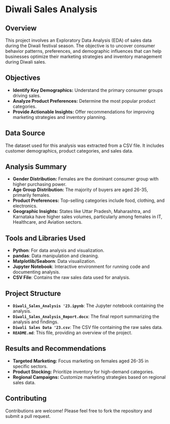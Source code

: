 # Diwali Sales Analysis

## Overview
This project involves an Exploratory Data Analysis (EDA) of sales data during the Diwali festival season. The objective is to uncover consumer behavior patterns, preferences, and demographic influences that can help businesses optimize their marketing strategies and inventory management during Diwali sales.

## Objectives
- **Identify Key Demographics:** Understand the primary consumer groups driving sales.
- **Analyze Product Preferences:** Determine the most popular product categories.
- **Provide Actionable Insights:** Offer recommendations for improving marketing strategies and inventory planning.

## Data Source
The dataset used for this analysis was extracted from a CSV file. It includes customer demographics, product categories, and sales data.

## Analysis Summary
- **Gender Distribution:** Females are the dominant consumer group with higher purchasing power.
- **Age Group Distribution:** The majority of buyers are aged 26-35, primarily females.
- **Product Preferences:** Top-selling categories include food, clothing, and electronics.
- **Geographic Insights:** States like Uttar Pradesh, Maharashtra, and Karnataka have higher sales volumes, particularly among females in IT, Healthcare, and Aviation sectors.

## Tools and Libraries Used
- **Python**: For data analysis and visualization.
- **pandas**: Data manipulation and cleaning.
- **Matplotlib/Seaborn**: Data visualization.
- **Jupyter Notebook**: Interactive environment for running code and documenting analysis.
- **CSV File**: Contains the raw sales data used for analysis.

## Project Structure
- **`Diwali_Sales_Analysis '23.ipynb`**: The Jupyter notebook containing the analysis.
- **`Diwali_Sales_Analysis_Report.docx`**: The final report summarizing the analysis and findings.
- **`Diwali Sales Data '23.csv`**: The CSV file containing the raw sales data.
- **`README.md`**: This file, providing an overview of the project.

## Results and Recommendations
- **Targeted Marketing:** Focus marketing on females aged 26-35 in specific sectors.
- **Product Stocking:** Prioritize inventory for high-demand categories.
- **Regional Campaigns:** Customize marketing strategies based on regional sales data.

## Contributing
Contributions are welcome! Please feel free to fork the repository and submit a pull request.
